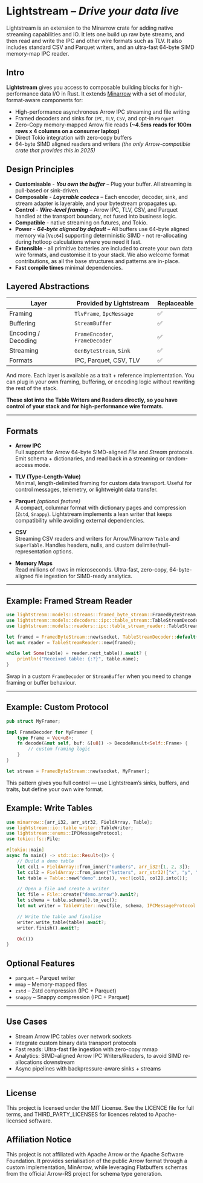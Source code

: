 # Lightstream – *Drive your data live*

Lightstream is an extension to the Minarrow crate for adding native streaming capabilities and IO. It lets one build up raw byte streams, and then read and write the IPC and other wire formats such as TLV. It also includes standard CSV and Parquet writers, and an ultra-fast 64-byte SIMD memory-map IPC reader.

## Intro

**Lightstream** gives you access to composable building blocks for high-performance data I/O in Rust.
It extends [Minarrow](https://crates.io/crates/minarrow) with a set of modular, format-aware components for:
- High-performance asynchronous Arrow IPC streaming and file writing
- Framed decoders and sinks for `IPC`, `TLV`, `CSV`, and opt-in `Parquet`
- Zero-Copy memory-mapped Arrow file reads **(~4.5ms reads for 100m rows x 4 columns on a consumer laptop)**
- Direct Tokio integration with zero-copy buffers
- 64-byte SIMD aligned readers and writers *(the only Arrow-compatible crate that provides this in 2025)*

## Design Principles
- **Customisable** - ***You own the buffer*** – Plug your buffer. All streaming is pull-based or sink-driven.
- **Composable** - ***Layerable codecs*** – Each encoder, decoder, sink, and stream adapter is layerable, and your bytestream propagates up.
- **Control** - ***Wire-level framing*** – Arrow IPC, TLV, CSV, and Parquet handled at the transport boundary, not fused into business logic.
- **Compatible** - native streaming on futures, and Tokio.
- **Power** - ***64-byte aligned by default*** – All buffers use 64-byte aligned memory via [`Vec64`] supporting deterministic SIMD - not re-allocating during hotloop calculations where you need it fast.
- **Extensible** - all primitive batteries are included to create your own data wire formats, and customise it to your stack. We also welcome format contributions, as all the base structures and patterns are in-place.
- **Fast compile times** minimal dependencies.

## Layered Abstractions

| Layer                    | Provided by Lightstream        | Replaceable |
|--------------------------|-------------------------------|-------------|
| Framing                  | `TlvFrame`, `IpcMessage`       | ✅ |
| Buffering                | `StreamBuffer`                 | ✅ |
| Encoding / Decoding      | `FrameEncoder`, `FrameDecoder` | ✅ |
| Streaming                | `GenByteStream`, `Sink`        | ✅ |
| Formats                  | IPC, Parquet, CSV, TLV         | ✅ |

And more. Each layer is available as a trait + reference implementation. You can plug in your own framing, buffering, or encoding logic without rewriting the rest of the stack. 

**These slot into the Table Writers and Readers directly, so you have control of your stack and for high-performance wire formats.**

---

## Formats

- **Arrow IPC**  
  Full support for Arrow 64-byte SIMD-aligned *File* and *Stream* protocols. 
  Emit schema + dictionaries, and read back in a streaming or random-access mode.

- **TLV (Type-Length-Value)**  
  Minimal, length-delimited framing for custom data transport. Useful for control messages, telemetry, or lightweight data transfer.

- **Parquet** *(optional feature)*  
  A compact, columnar format with dictionary pages and compression (`Zstd`, `Snappy`). Lightstream implements a lean writer that keeps compatibility while avoiding external dependencies.  

- **CSV**  
  Streaming CSV readers and writers for Arrow/Minarrow `Table` and `SuperTable`. Handles headers, nulls, and custom delimiter/null-representation options.  

- **Memory Maps**  
  Read millions of rows in microseconds. Ultra-fast, zero-copy, 64-byte- aligned file ingestion for SIMD-ready analytics.  

---

## Example: Framed Stream Reader

```rust
use lightstream::models::streams::framed_byte_stream::FramedByteStream;
use lightstream::models::decoders::ipc::table_stream::TableStreamDecoder;
use lightstream::models::readers::ipc::table_stream_reader::TableStreamReader;

let framed = FramedByteStream::new(socket, TableStreamDecoder::default());
let mut reader = TableStreamReader::new(framed);

while let Some(table) = reader.next_table().await? {
    println!("Received table: {:?}", table.name);
}
```

Swap in a custom `FrameDecoder` or `StreamBuffer` when you need to change framing or buffer behaviour.

---

## Example: Custom Protocol

```rust
pub struct MyFramer;

impl FrameDecoder for MyFramer {
    type Frame = Vec<u8>;
    fn decode(&mut self, buf: &[u8]) -> DecodeResult<Self::Frame> {
        // custom framing logic
    }
}

let stream = FramedByteStream::new(socket, MyFramer);
```

This pattern gives you full control — use Lightstream’s sinks, buffers, and traits, but define your own wire format.

## Example: Write Tables

```rust
use minarrow::{arr_i32, arr_str32, FieldArray, Table};
use lightstream::io::table_writer::TableWriter;
use lightstream::enums::IPCMessageProtocol;
use tokio::fs::File;

#[tokio::main]
async fn main() -> std::io::Result<()> {
    // Build a demo table
    let col1 = FieldArray::from_inner("numbers", arr_i32![1, 2, 3]);
    let col2 = FieldArray::from_inner("letters", arr_str32!["x", "y", "z"]);
    let table = Table::new("demo".into(), vec![col1, col2].into());

    // Open a file and create a writer
    let file = File::create("demo.arrow").await?;
    let schema = table.schema().to_vec();
    let mut writer = TableWriter::new(file, schema, IPCMessageProtocol::File)?;

    // Write the table and finalise
    writer.write_table(table).await?;
    writer.finish().await?;

    Ok(())
}
```

## Optional Features

- `parquet` – Parquet writer  
- `mmap` – Memory-mapped files  
- `zstd` – Zstd compression (IPC + Parquet)
- `snappy` – Snappy compression (IPC + Parquet)

---

## Use Cases

- Stream Arrow IPC tables over network sockets  
- Integrate custom binary data transport protocols
- Fast reads: Ultra-fast file ingestion with zero-copy mmap
- Analytics: SIMD-aligned Arrow IPC Writers/Readers, to avoid SIMD re-allocations downstream
- Async pipelines with backpressure-aware sinks + streams  

---

## License

This project is licensed under the MIT License. See the LICENCE file for full terms, and THIRD_PARTY_LICENSES for licences related to Apache-licensed software.

## Affiliation Notice

This project is not affiliated with Apache Arrow or the Apache Software Foundation.
It provides serialisation of the public Arrow format through a custom implementation, MinArrow, while leveraging Flatbuffers schemas from the official Arrow-RS project for schema type generation.